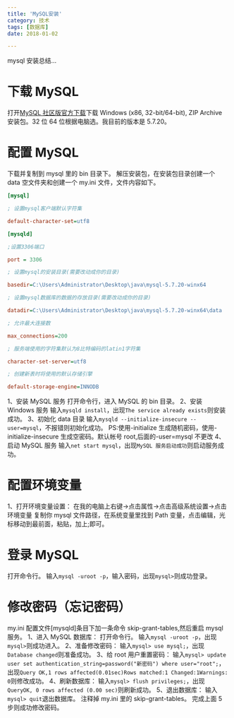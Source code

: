 ```yaml
---
title: 'MySQL安装'
category: 技术
tags: [数据库]
date: 2018-01-02

---
```


mysql 安装总结...

<!-- more -->

# 下载 MySQL

打开[MySQL 社区版官方下载](https://dev.mysql.com/downloads/mysql/)下载 Windows (x86, 32-bit/64-bit), ZIP Archive 安装包。32 位 64 位根据电脑选。我目前的版本是 5.7.20。

# 配置 MySQL

下载并复制到 mysql 里的 bin 目录下。
解压安装包，在安装包目录创建一个 data 空文件夹和创建一个 my.ini 文件，文件内容如下。

```ini
[mysql]

; 设置mysql客户端默认字符集

default-character-set=utf8

[mysqld]

;设置3306端口

port = 3306

; 设置mysql的安装目录(需要改动成你的目录)

basedir=C:\Users\Administrator\Desktop\java\mysql-5.7.20-winx64

; 设置mysql数据库的数据的存放目录(需要改动成你的目录)

datadir=C:\Users\Administrator\Desktop\java\mysql-5.7.20-winx64\data

; 允许最大连接数

max_connections=200

; 服务端使用的字符集默认为8比特编码的latin1字符集

character-set-server=utf8

; 创建新表时将使用的默认存储引擎

default-storage-engine=INNODB
```

1、安装 MySQL 服务
打开命令行，进入 MySQL 的 bin 目录。
2、安装 Windows 服务
输入`mysqld install`，出现`The service already exists`则安装成功。
3、初始化 data 目录
输入`mysqld --initialize-insecure --user=mysql`，不报错则初始化成功。
PS:使用-initialize 生成随机密码，使用-initialize-insecure 生成空密码。默认帐号 root,后面的-user=mysql 不更改
4、启动 MySQL 服务
输入`net start mysql`，出现`MySQL 服务启动成功`则启动服务成功。

# 配置环境变量

1、打开环境变量设置：
在我的电脑上右键->点击属性->点击高级系统设置->点击环境变量
复制你 mysql 文件路径，在系统变量里找到 Path 变量，点击编辑，光标移动到最前面，粘贴，加上;即可。

# 登录 MySQL

打开命令行。
输入`mysql -uroot -p`，输入密码，出现`mysql>`则成功登录。

# 修改密码（忘记密码）

my.ini 配置文件[mysqld]条目下加一条命令 skip-grant-tables,然后重启 mysql 服务。
1、进入 MySQL 数据库：
打开命令行。
输入`mysql -uroot -p`，出现`mysql>`则成功进入。
2、准备修改密码：
输入`mysql> use mysql;`，出现`Database changed`则准备成功。
3、给 root 用户重置密码：
输入`mysql> update user set authentication_string=password("新密码") where user="root";`，出现`Query OK,1 rows affected(0.01sec)Rows matched:1 Changed:1Warnings: 0`则修改成功。
4、刷新数据库：
输入`mysql> flush privileges;`，出现`QueryOK, 0 rows affected (0.00 sec)`则刷新成功。
5、退出数据库：
输入`mysql> quit`退出数据库。
注释掉 my.ini 里的 skip-grant-tables。
完成上面 5 步则成功修改密码。

